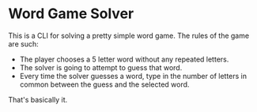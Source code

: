 # Word Game Solver

This is a CLI for solving a pretty simple word game. The rules of the game are
such:

* The player chooses a 5 letter word without any repeated letters.
* The solver is going to attempt to guess that word.
* Every time the solver guesses a word, type in the number of letters in common
between the guess and the selected word.

That's basically it.